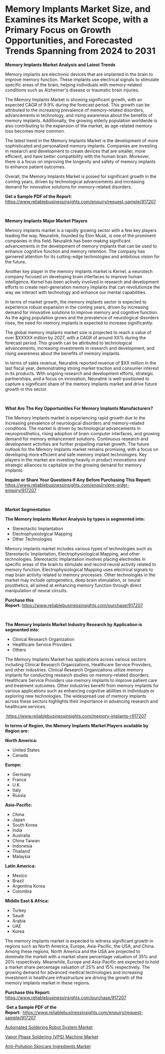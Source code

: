 <p><h1>Memory Implants Market Size, and Examines its Market Scope, with a Primary Focus on Growth Opportunities, and Forecasted Trends Spanning from 2024 to 2031</h1></p><p><strong>Memory Implants Market Analysis and Latest Trends</strong></p>
<p><p>Memory implants are electronic devices that are implanted in the brain to improve memory function. These implants use electrical signals to stimulate specific areas of the brain, helping individuals with memory-related conditions such as Alzheimer's disease or traumatic brain injuries.</p><p>The Memory Implants Market is showing significant growth, with an expected CAGR of 9.9% during the forecast period. This growth can be attributed to the increasing prevalence of memory-related disorders, advancements in technology, and rising awareness about the benefits of memory implants. Additionally, the growing elderly population worldwide is also contributing to the expansion of the market, as age-related memory loss becomes more common.</p><p>The latest trend in the Memory Implants Market is the development of more sophisticated and personalized memory implants. Companies are investing in research and development to create devices that are smaller, more efficient, and have better compatibility with the human brain. Moreover, there is a focus on improving the longevity and safety of memory implants to enhance patient outcomes.</p><p>Overall, the Memory Implants Market is poised for significant growth in the coming years, driven by technological advancements and increasing demand for innovative solutions for memory-related disorders.</p></p>
<p><strong>Get a Sample PDF of the Report:&nbsp;</strong> <a href="https://www.reliablebusinessinsights.com/enquiry/request-sample/917207">https://www.reliablebusinessinsights.com/enquiry/request-sample/917207</a></p>
<p>&nbsp;</p>
<p><strong>Memory Implants Major Market Players</strong></p>
<p><p>Memory implants market is a rapidly growing sector with a few key players leading the way. Neuralink, founded by Elon Musk, is one of the prominent companies in this field. Neuralink has been making significant advancements in the development of memory implants that can be used to enhance cognitive function and memory retention. The company has garnered attention for its cutting-edge technologies and ambitious vision for the future.</p><p>Another key player in the memory implants market is Kernel, a neurotech company focused on developing brain interfaces to improve human intelligence. Kernel has been actively involved in research and development efforts to create next-generation memory implants that can revolutionize the way we interact with technology and enhance our mental capabilities.</p><p>In terms of market growth, the memory implants sector is expected to experience robust expansion in the coming years, driven by increasing demand for innovative solutions to improve memory and cognitive function. As the aging population grows and the prevalence of neurological disorders rises, the need for memory implants is expected to increase significantly.</p><p>The global memory implants market size is projected to reach a value of over $XXXXX million by 2027, with a CAGR of around XX% during the forecast period. This growth can be attributed to technological advancements, increasing investments in research and development, and rising awareness about the benefits of memory implants.</p><p>In terms of sales revenue, Neuralink reported revenue of $XX million in the last fiscal year, demonstrating strong market traction and consumer interest in its products. With ongoing research and development efforts, strategic partnerships, and a focus on innovation, Neuralink is well-positioned to capture a significant share of the memory implants market and drive future growth in this sector.</p></p>
<p>&nbsp;</p>
<p><strong>What Are The Key Opportunities For Memory Implants Manufacturers?</strong></p>
<p><p>The Memory Implants market is experiencing rapid growth due to the increasing prevalence of neurological disorders and memory-related conditions. The market is driven by technological advancements in neuroprosthetics, rising adoption of brain-computer interfaces, and growing demand for memory enhancement solutions. Continuous research and development activities are further propelling market growth. The future outlook for the Memory Implants market remains promising, with a focus on developing more efficient and safe memory implant technologies. Key players in the market are investing heavily in product innovations and strategic alliances to capitalize on the growing demand for memory implants.</p></p>
<p><strong>Inquire or Share Your Questions If Any Before Purchasing This Report:</strong> <a href="https://www.reliablebusinessinsights.com/enquiry/pre-order-enquiry/917207">https://www.reliablebusinessinsights.com/enquiry/pre-order-enquiry/917207</a></p>
<p>&nbsp;</p>
<p><strong>Market Segmentation</strong></p>
<p><strong>The Memory Implants Market Analysis by types is segmented into:</strong></p>
<p><ul><li>Stereotactic Implantation</li><li>Electrophysiological Mapping</li><li>Other Technologies</li></ul></p>
<p><p>Memory implants market includes various types of technologies such as Stereotactic Implantation, Electrophysiological Mapping, and other technologies. Stereotactic Implantation involves placing electrodes in specific areas of the brain to stimulate and record neural activity related to memory function. Electrophysiological Mapping uses electrical signals to map brain activity related to memory processes. Other technologies in the market may include optogenetics, deep brain stimulation, or neural prosthetics, all aimed at enhancing memory function through direct manipulation of neural circuits.</p></p>
<p><strong>Purchase this Report:&nbsp;</strong><a href="https://www.reliablebusinessinsights.com/purchase/917207">https://www.reliablebusinessinsights.com/purchase/917207</a></p>
<p>&nbsp;</p>
<p><strong>The Memory Implants Market Industry Research by Application is segmented into:</strong></p>
<p><ul><li>Clinical Research Organization</li><li>Healthcare Service Providers</li><li>Others</li></ul></p>
<p><p>The Memory Implants Market has applications across various sectors including Clinical Research Organizations, Healthcare Service Providers, and other industries. Clinical Research Organizations utilize memory implants for conducting research studies on memory-related disorders. Healthcare Service Providers use memory implants to improve patient care and treatment outcomes. Other industries benefit from memory implants for various applications such as enhancing cognitive abilities in individuals or exploring new technologies. The widespread use of memory implants across these sectors highlights their importance in advancing research and healthcare services.</p></p>
<p><a href="https://www.reliablebusinessinsights.com/memory-implants-r917207">&nbsp;https://www.reliablebusinessinsights.com/memory-implants-r917207</a></p>
<p><strong>In terms of Region, the Memory Implants Market Players available by Region are:</strong></p>
<p>
    <p> <strong> North America: </strong>
        <ul>
            <li>United States</li>
            <li>Canada</li>
        </ul>
        </p> 
    <p> <strong> Europe: </strong>
        <ul>
            <li>Germany</li>
            <li>France</li>
            <li>U.K.</li>
            <li>Italy</li>
            <li>Russia</li>
        </ul>
        </p> 
    <p> <strong> Asia-Pacific: </strong>
        <ul>
            <li>China</li>
            <li>Japan</li>
            <li>South Korea</li>
            <li>India</li>
            <li>Australia</li>
            <li>China Taiwan</li>
            <li>Indonesia</li>
            <li>Thailand</li>
            <li>Malaysia</li>
        </ul>
        </p> 
    <p> <strong> Latin America: </strong>
        <ul>
            <li>Mexico</li>
            <li>Brazil</li>
            <li>Argentina Korea</li>
            <li>Colombia</li>
        </ul>
        </p> 
    <p> <strong> Middle East & Africa: </strong>
        <ul>
            <li>Turkey</li>
            <li>Saudi</li>
            <li>Arabia</li>
            <li>UAE</li>
            <li>Korea</li>
        </ul>
    </p>
    </p>
<p><p>The memory implants market is expected to witness significant growth in regions such as North America, Europe, Asia-Pacific, the USA, and China. Among these regions, North America and the USA are projected to dominate the market with a market share percentage valuation of 35% and 20% respectively. Meanwhile, Europe and Asia-Pacific are expected to hold a market share percentage valuation of 25% and 15% respectively. The growing demand for advanced medical technologies and increasing investment in healthcare infrastructure are driving the growth of the memory implants market in these regions.</p></p>
<p><strong>Purchase this Report: </strong><a href="https://www.reliablebusinessinsights.com/purchase/917207">https://www.reliablebusinessinsights.com/purchase/917207</a></p>
<p>&nbsp;<strong>Get a Sample PDF of the Report:&nbsp;&nbsp;</strong><a href="https://www.reliablebusinessinsights.com/enquiry/request-sample/917207">https://www.reliablebusinessinsights.com/enquiry/request-sample/917207</a></p>
<p><strong></strong></p>
<p><p><a href="https://www.linkedin.com/pulse/automated-soldering-robot-system-market-ndash-industry-trends-fkyaf?trackingId=b5AMjgd%2BGTMopMNLcqZD%2Bg%3D%3D">Automated Soldering Robot System Market</a></p><p><a href="https://www.linkedin.com/pulse/global-vapor-phase-soldering-vps-machine-market-share-growth-yonjf?trackingId=%2FXaI6vpKqcwQeYtN5L8iqg%3D%3D">Vapor Phase Soldering (VPS) Machine Market</a></p><p><a href="https://www.linkedin.com/pulse/global-anti-pollution-skincare-ingredients-market-status-2024-gl43f?trackingId=DTlVoKgwx4Q%2FvkmFsm%2F90g%3D%3D">Anti-Pollution Skincare Ingredients Market</a></p></p>
